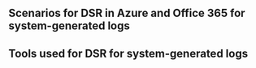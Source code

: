 



## Scenarios for DSR in Azure and Office 365 for system-generated logs



## Tools used for DSR for system-generated logs



